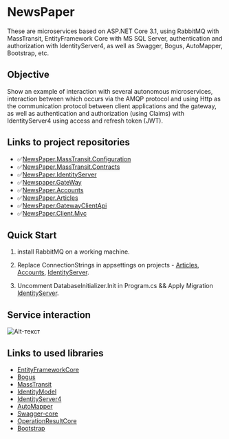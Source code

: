 # NewsPaper
These are microservices based on ASP.NET Core 3.1, using RabbitMQ with MassTransit, EntityFramework Core with MS SQL Server, authentication and authorization with IdentityServer4, as well as Swagger, Bogus, AutoMapper, Bootstrap, etc.

## Objective

Show an example of interaction with several autonomous microservices, interaction between which occurs via the AMQP protocol and using Http as the communication protocol between client applications and the gateway, as well as authentication and authorization (using Claims) with IdentityServer4 using access and refresh token (JWT).

## Links to project repositories
- :white_check_mark:[NewsPaper.MassTransit.Configuration](https://github.com/PKravchenko-ki16/NewsPaper.MassTransit.Configuration)
- :white_check_mark:[NewsPaper.MassTransit.Contracts](https://github.com/PKravchenko-ki16/NewsPaper.MassTransit.Contracts)
- :white_check_mark:[NewsPaper.IdentityServer](https://github.com/PKravchenko-ki16/NewsPaper.IdentityServer)
- :white_check_mark:[Newspaper.GateWay](https://github.com/PKravchenko-ki16/Newspaper.GateWay)
- :white_check_mark:[NewsPaper.Accounts](https://github.com/PKravchenko-ki16/NewsPaper.Accounts)
- :white_check_mark:[NewsPaper.Articles](https://github.com/PKravchenko-ki16/NewsPaper.Articles)
- :white_check_mark:[NewsPaper.GatewayClientApi](https://github.com/PKravchenko-ki16/NewsPaper.GatewayClientApi)
- :white_check_mark:[NewsPaper.Client.Mvc](https://github.com/PKravchenko-ki16/NewsPaper.Client.Mvc)

## Quick Start

1. install RabbitMQ on a working machine.

2. Replace ConnectionStrings in appsettings on projects - [Articles](https://github.com/PKravchenko-ki16/NewsPaper.Articles),
[Accounts](https://github.com/PKravchenko-ki16/NewsPaper.Accounts), 
[IdentityServer](https://github.com/PKravchenko-ki16/NewsPaper.IdentityServer).

3. Uncomment DatabaseInitializer.Init in Program.cs && Apply Migration [IdentityServer](https://github.com/PKravchenko-ki16/NewsPaper.IdentityServer).

## Service interaction

![Alt-текст](https://user-images.githubusercontent.com/26356921/99260684-c5f87a80-282c-11eb-8c6e-6ad5b8d63bdb.png "Service interaction")

## Links to used libraries
- [EntityFrameworkCore](https://github.com/dotnet/efcore)
- [Bogus](https://github.com/bchavez/Bogus)
- [MassTransit](https://github.com/MassTransit/MassTransit)
- [IdentityModel](https://github.com/IdentityModel/IdentityModel)
- [IdentityServer4](https://github.com/IdentityServer/IdentityServer4)
- [AutoMapper](https://github.com/AutoMapper/AutoMapper)
- [Swagger-core](https://github.com/swagger-api/swagger-core)
- [OperationResultCore](https://www.nuget.org/packages/OperationResultCore)
- [Bootstrap](https://github.com/twbs/bootstrap)
